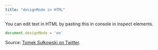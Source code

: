 ```yaml
---
title: "designMode in HTML"
---
```


You can edit text in HTML by pasting this in console in inspect elements.

```javascript
document.designMode = 'on'
```

Source: [Tomek Sułkowski on Twitter](https://twitter.com/sulco/status/1177559150563344384).

